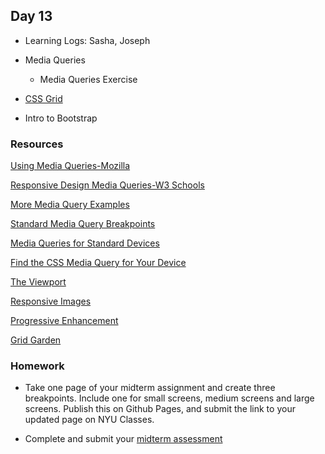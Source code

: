 ## Day 13

* Learning Logs: Sasha, Joseph

* Media Queries

    * Media Queries Exercise

* [CSS Grid](https://css-tricks.com/snippets/css/complete-guide-grid/)

* Intro to Bootstrap

### Resources

[Using Media Queries-Mozilla](https://developer.mozilla.org/en-US/docs/Web/CSS/Media_Queries/Using_media_queries)

[Responsive Design Media Queries-W3 Schools](https://www.w3schools.com/css/css_rwd_mediaqueries.asp)

[More Media Query Examples](https://www.w3schools.com/css/css3_mediaqueries_ex.asp)

[Standard Media Query Breakpoints](https://teamtreehouse.com/community/are-there-standard-media-query-break-points)

[Media Queries for Standard Devices](https://css-tricks.com/snippets/css/media-queries-for-standard-devices/)

[Find the CSS Media Query for Your Device](http://cssmediaqueries.com/)

[The Viewport](https://www.w3schools.com/css/css_rwd_viewport.asp)

[Responsive Images](https://developer.mozilla.org/en-US/docs/Learn/HTML/Multimedia_and_embedding/Responsive_images)

[Progressive Enhancement](https://www.smashingmagazine.com/2009/04/progressive-enhancement-what-it-is-and-how-to-use-it/)

[Grid Garden](https://cssgridgarden.com/)


### Homework

* Take one page of your midterm assignment and create three breakpoints. Include one for small screens, medium screens and large screens. Publish this on Github Pages, and submit the link to your updated page on NYU Classes.

* Complete and submit your [midterm assessment](https://github.com/IDMNYU/introtowebdevfall18/blob/master/midtermassessment.md)

